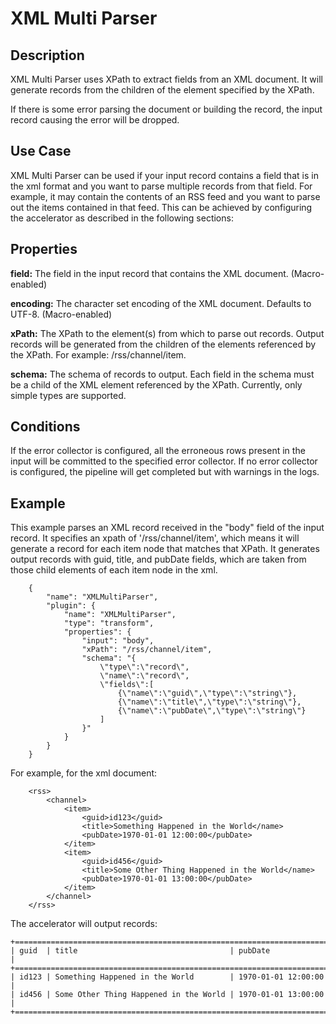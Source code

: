 # XML Multi Parser

Description
-----------
XML Multi Parser uses XPath to extract fields from an XML document. It will generate records from the children of the element specified by the XPath. 

If there is some error parsing the document or building the record, the input record causing the error will be dropped.


Use Case
--------
XML Multi Parser can be used if your input record contains a field that is in the xml format and you want to parse multiple records from that field. For example, it may contain the contents of an RSS feed and you want to parse out the items contained in that feed. This can be achieved by configuring the accelerator as described in the following sections:


Properties
----------

**field:** The field in the input record that contains the XML document. (Macro-enabled)

**encoding:** The character set encoding of the XML document. Defaults to UTF-8. (Macro-enabled)

**xPath:** The XPath to the element(s) from which to parse out records. Output records will be generated from the
children of the elements referenced by the XPath. For example: /rss/channel/item.

**schema:** The schema of records to output. Each field in the schema must be a child of the XML element referenced by
the XPath. Currently, only simple types are supported.

Conditions
----------
If the error collector is configured, all the erroneous rows present in the input will be committed to the
specified error collector.
If no error collector is configured, the pipeline will get completed but with warnings in the logs.

Example
-------

This example parses an XML record received in the "body" field of the input record. It specifies an xpath of '/rss/channel/item', which means it will generate a record for each item node that matches that XPath. It generates output records with guid, title, and pubDate fields, which are taken from those child elements of each item node in the xml.

        {
            "name": "XMLMultiParser",
            "plugin": {
                "name": "XMLMultiParser",
                "type": "transform",
                "properties": {
                    "input": "body",
                    "xPath": "/rss/channel/item",
                    "schema": "{
                        \"type\":\"record\",
                        \"name\":\"record\",
                        \"fields\":[
                            {\"name\":\"guid\",\"type\":\"string\"},
                            {\"name\":\"title\",\"type\":\"string\"},
                            {\"name\":\"pubDate\",\"type\":\"string\"}
                        ]
                    }"
                }
            }
        }

For example, for the xml document:

        <rss>
            <channel>
                <item>
                    <guid>id123</guid>
                    <title>Something Happened in the World</name>
                    <pubDate>1970-01-01 12:00:00</pubDate>
                </item>
                <item>
                    <guid>id456</guid>
                    <title>Some Other Thing Happened in the World</name>
                    <pubDate>1970-01-01 13:00:00</pubDate>
                </item>
            </channel>
        </rss>

The accelerator will output records:

    +======================================================================+
    | guid  | title                                  | pubDate             |
    +======================================================================+
    | id123 | Something Happened in the World        | 1970-01-01 12:00:00 |
    | id456 | Some Other Thing Happened in the World | 1970-01-01 13:00:00 |
    +======================================================================+
